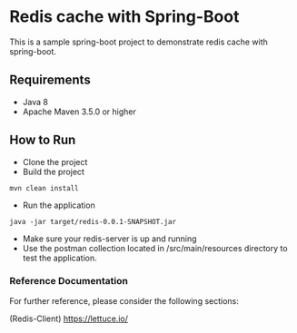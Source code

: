 # Redis cache with Spring-Boot 

This is a sample spring-boot project to demonstrate redis cache with spring-boot.

## Requirements
* Java 8
* Apache Maven 3.5.0 or higher

## How to Run

- Clone the project
- Build the project  
```
mvn clean install
```
- Run the application
```
java -jar target/redis-0.0.1-SNAPSHOT.jar
```
- Make sure your redis-server is up and running
- Use the postman collection located in /src/main/resources directory to test the application.

### Reference Documentation
For further reference, please consider the following sections:

(Redis-Client) https://lettuce.io/